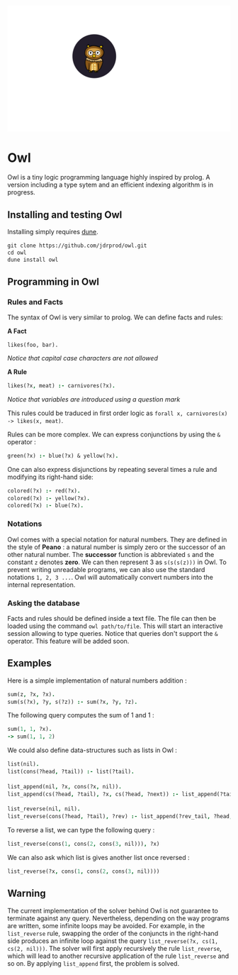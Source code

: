 ![owl](logo.png)

# Owl

Owl is a tiny logic programming language highly inspired by prolog. A version including a type sytem and an efficient indexing algorithm is in progress.

## Installing and testing Owl

Installing simply requires [dune](https://dune.build/).

```
git clone https://github.com/jdrprod/owl.git
cd owl
dune install owl
```

## Programming in Owl

### Rules and Facts

The syntax of Owl is very similar to prolog. We can define facts and rules:

**A Fact**
```
likes(foo, bar).
```
*Notice that capital case characters are not allowed*

**A Rule**
```prolog
likes(?x, meat) :- carnivores(?x).
```
*Notice that variables are introduced using a question mark*

This rules could be traduced in first order logic as `forall x, carnivores(x) -> likes(x, meat)`.

Rules can be more complex. We can express conjunctions by using the `&` operator :

```prolog
green(?x) :- blue(?x) & yellow(?x).
```

One can also express disjunctions by repeating several times a rule and modifying its right-hand side:

```prolog
colored(?x) :- red(?x).
colored(?x) :- yellow(?x).
colored(?x) :- blue(?x).
```

### Notations

Owl comes with a special notation for natural numbers. They are defined in the style of **Peano** : a natural number is simply zero or the successor of an other natural number. The **successor** function is abbreviated `s` and the constant `z` denotes **zero**. We can then represent 3 as `s(s(s(z)))` in Owl. To prevent writing unreadable programs, we can also use the standard notations `1, 2, 3 ...`. Owl will automatically convert numbers into the internal representation.

### Asking the database

Facts and rules should be defined inside a text file. The file can then be loaded using the command `owl path/to/file`. This will start an interactive session allowing to type queries. Notice that queries don't support the `&` operator. This feature will be added soon.

## Examples

Here is a simple implementation of natural numbers addition :

```prolog
sum(z, ?x, ?x).
sum(s(?x), ?y, s(?z)) :- sum(?x, ?y, ?z).
```

The following query computes the sum of 1 and 1 :

```prolog
sum(1, 1, ?x).
-> sum(1, 1, 2)
```

We could also define data-structures such as lists in Owl :

```prolog
list(nil).
list(cons(?head, ?tail)) :- list(?tail).

list_append(nil, ?x, cons(?x, nil)).
list_append(cs(?head, ?tail), ?x, cs(?head, ?next)) :- list_append(?tail, ?x ?next).

list_reverse(nil, nil).
list_reverse(cons(?head, ?tail), ?rev) :- list_append(?rev_tail, ?head, ?rev) & list_reverse(?tail, ?rev_tail).
```

To reverse a list, we can type the following query :

```prolog
list_reverse(cons(1, cons(2, cons(3, nil))), ?x)
```

We can also ask which list is gives another list once reversed :

```prolog
list_reverse(?x, cons(1, cons(2, cons(3, nil))))
```

## Warning

The current implementation of the solver behind Owl is not guarantee to terminate against any query. Nevertheless, depending on the way programs are written, some infinite loops may be avoided. For example, in the `list_reverse` rule, swapping the order of the conjuncts in the right-hand side produces an infinite loop against the query `list_reverse(?x, cs(1, cs(2, nil)))`. The solver will first apply recursively the rule `list_reverse`, which will lead to another recursive application of the rule `list_reverse` and so on. By applying `list_append` first, the problem is solved.
